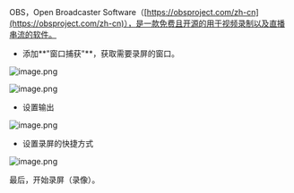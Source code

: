 OBS，Open Broadcaster Software（[https://obsproject.com/zh-cn](https://obsproject.com/zh-cn)），是一款免费且开源的用于视频录制以及直播串流的软件。

- 添加**"窗口捕获"**，获取需要录屏的窗口。

![image.png](https://cdn.nlark.com/yuque/0/2019/png/126032/1573630203046-dcce9910-7cd7-4b5d-ae9a-adaaf6f830e6.png#align=left&display=inline&height=708&originHeight=708&originWidth=1095&size=94772&status=done&width=1095)

![image.png](https://cdn.nlark.com/yuque/0/2019/png/126032/1573630299536-170107ba-e088-40b9-aad0-9d219ae24076.png#align=left&display=inline&height=708&originHeight=708&originWidth=1095&size=162407&status=done&width=1095)

- 设置输出

![image.png](https://cdn.nlark.com/yuque/0/2019/png/126032/1573630592888-b4e6914e-dcef-42de-9168-7aa8e1f57bab.png#align=left&display=inline&height=708&originHeight=708&originWidth=1095&size=143477&status=done&width=1095)

- 设置录屏的快捷方式

![image.png](https://cdn.nlark.com/yuque/0/2019/png/126032/1573630636450-799b514f-5efa-4bc2-9ab7-0398881a0315.png#align=left&display=inline&height=708&originHeight=708&originWidth=1095&size=150204&status=done&width=1095)

最后，开始录屏（录像）。
